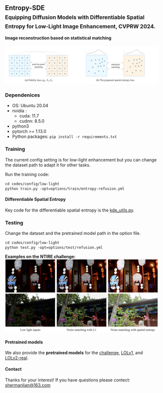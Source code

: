 ## Entropy-SDE <br><sub>Equipping Diffusion Models with Differentiable Spatial Entropy for Low-Light Image Enhancement, CVPRW 2024.</sub>


#### Image reconstruction based on statistical matching 
![entropy-sde](figs/teaser.jpg)

### Dependenices

* OS: Ubuntu 20.04
* nvidia :
	- cuda: 11.7
	- cudnn: 8.5.0
* python3
* pytorch >= 1.13.0
* Python packages: `pip install -r requirements.txt`

### Training
The current config setting is for low-light enhancement but you can change the dataset path to adapt it for other tasks.

Run the training code:

```
cd codes/config/low-light
python train.py -opt=options/train/entropy-refusion.yml
```

#### Differentiable Spatial Entropy
Key code for the differentiable spatial entropy is the [kde_utils.py](https://github.com/shermanlian/spatial-entropy-loss/codes/config/low-light/models/modules/kde_utils.py).

### Testing
Change the dataset and the pretrained model path in the option file.

```
cd codes/config/low-light
python test.py -opt=options/test/refusion.yml
```

**Examples on the NTIRE challenge:**
![Refusion](figs/ntire.jpg)

#### Pretrained models
We also provide the **pretrained models** for the [challenge](https://drive.google.com/file/d/1dtC1BW2o2WlGWmvvfg18KZVyudaCbtkh/view?usp=sharing), [LOLv1](https://drive.google.com/file/d/1Q3xPy8L7G7YajEl2iHuFmYHV9fxtxGMy/view?usp=sharing), and [LOLv2-real](https://drive.google.com/file/d/1UQ_CbDSqkc4i-Ho4_fbtOMPQhPmI41nk/view?usp=sharing).




#### Contact
Thanks for your interest! If you have questions please contect: shermanlian@163.com